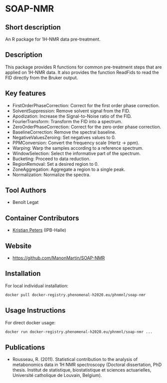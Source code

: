 <!-- Guidance:
Logo: The logo needs have the text "Logo" inside the square bracket place holder to be recognized at the App Library.
Tool name: First single hashtag (#) will be taken as tool name.
Version: Should always go after the first hastag and before the second hastag. The line needs to respond to the regexp "^Version: (.+)" being the first group the actual version.

Fields: for the App Library, the following fields will be parsed:

# Name of the tool
Version: z.x-whatever
## Short description
## Description
## Key features
## Publications
## Screenshots
## Tool Authors 
- Author 1 and affiliation
- [Author 2](link_to_author_2) and affiliation
## Container Contributors
- Contributor 1
- [Contributor 2](link_to_contributior_2) and affiliation
## Website
## Usage Instructions

Free text with triple tick code blocks, comprising docker, ipython and galaxy usage

## Installation 

They all have to be at the second hashtag level

For screenshots, you should use the following scheme:

![screenshot](screenshots/s1.gif)
![screenshot](screenshots/s2.gif)

-->

# SOAP-NMR

## Short description
An R package for 1H-NMR data pre-treatment.

## Description

This package provides R functions for common pre-treatment steps that are applied on 1H-NMR data. It also provides the function ReadFids to read the FID directly from the Bruker output.

## Key features

- FirstOrderPhaseCorrection: Correct for the first order phase correction.
- SolventSuppression: Remove solvent signal from the FID.
- Apodization: Increase the Signal-to-Noise ratio of the FID.
- FourierTransform: Transform the FID into a spectrum.
- ZeroOrderPhaseCorrection: Correct for the zero order phase correction.
- BaselineCorrection: Remove the spectral baseline.
- NegativeValuesZeroing: Set negatives values to 0.
- PPMConversion: Convert the frequency scale (Hertz -> ppm).
- Warping: Warp the samples according to a reference spectrum.
- WindowSelection: Select the informative part of the spectrum.
- Bucketing: Proceed to data reduction.
- RegionRemoval: Set a desired region to 0.
- ZoneAggregation: Aggregate a region to a single peak.
- Normalization: Normalize the spectra.

## Tool Authors 
- Benoît Legat 

## Container Contributors
- [Kristian Peters](https://github.com/korseby) (IPB-Halle)

## Website
- https://github.com/ManonMartin/SOAP-NMR

## Installation 

For local individual installation:

```bash
docker pull docker-registry.phenomenal-h2020.eu/phnmnl/soap-nmr
```

## Usage Instructions

For direct docker usage:

```bash
docker run docker-registry.phenomenal-h2020.eu/phnmnl/soap-nmr ...
```

## Publications
- Rousseau, R. (2011). Statistical contribution to the analysis of metabonomics data in 1H NMR spectroscopy (Doctoral dissertation, PhD thesis. Institut de statistique, biostatistique et sciences actuarielles, Université catholique de Louvain, Belgium).
